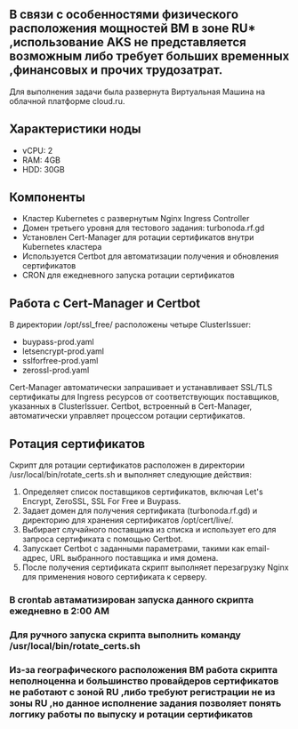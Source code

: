 ## В связи с особенностями физического расположения мощностей ВМ в зоне RU* ,использование AKS не представляется возможным либо требует больших временных ,финансовых и прочих трудозатрат.
Для выполнения задачи была развернута Виртуальная Машина на облачной платформе cloud.ru.

## Характеристики ноды
- vCPU: 2
- RAM: 4GB
- HDD: 30GB

## Компоненты
- Кластер Kubernetes с развернутым Nginx Ingress Controller
- Домен третьего уровня для тестового задания: turbonoda.rf.gd
- Установлен Cert-Manager для ротации сертификатов внутри Kubernetes кластера
- Используется Certbot для автоматизации получения и обновления сертификатов
- CRON для ежедневного запуска ротации сертификатов

## Работа с Cert-Manager и Certbot
В директории /opt/ssl_free/ расположены четыре ClusterIssuer:
- buypass-prod.yaml
- letsencrypt-prod.yaml
- sslforfree-prod.yaml
- zerossl-prod.yaml

Cert-Manager автоматически запрашивает и устанавливает SSL/TLS сертификаты для Ingress ресурсов от соответствующих поставщиков, указанных в ClusterIssuer. Certbot, встроенный в Cert-Manager, автоматически управляет процессом ротации сертификатов.

## Ротация сертификатов
Скрипт для ротации сертификатов расположен в директории /usr/local/bin/rotate_certs.sh и выполняет следующие действия:
1. Определяет список поставщиков сертификатов, включая Let's Encrypt, ZeroSSL, SSL For Free и Buypass.
2. Задает домен для получения сертификата (turbonoda.rf.gd) и директорию для хранения сертификатов /opt/cert/live/.
3. Выбирает случайного поставщика из списка и использует его для запроса сертификата с помощью Certbot.
4. Запускает Certbot с заданными параметрами, такими как email-адрес, URL выбранного поставщика и имя домена.
5. После получения сертификата скрипт выполняет перезагрузку Nginx для применения нового сертификата к серверу.

### В crontab автаматизирован запуска данного скрипта ежедневно в 2:00 AM
### Для ручного запуска скрипта выполнить команду /usr/local/bin/rotate_certs.sh
### Из-за географического расположения ВМ работа скрипта неполноценна и большинство провайдеров сертификатов не работают с зоной RU ,либо требуют регистрации не из зоны RU ,но данное исполнение задания позволяет понять логгику работы по выпуску и ротации сертификатов
